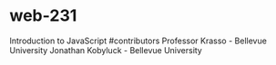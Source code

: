 # web-231
Introduction to JavaScript
#contributors
Professor Krasso - Bellevue University
Jonathan Kobyluck - Bellevue University